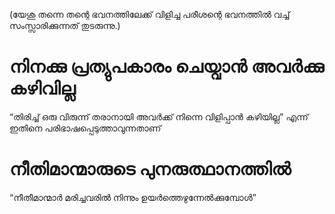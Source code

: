 (യേശു തന്നെ തന്റെ ഭവനത്തിലേക്ക് വിളിച്ച പരീശന്റെ ഭവനത്തിൽ വച്ച് സംസ്സാരിക്കുന്നത് തുടരുന്നു.)
# നിനക്കു പ്രത്യുപകാരം ചെയ്വാൻ അവർക്കു കഴിവില്ല
“തിരിച്ച് ഒരു വിരുന്ന് തരാനായി അവർക്ക് നിന്നെ വിളിപ്പാൻ കഴിയില്ല” എന്ന് ഇതിനെ പരിഭാഷപ്പെടുത്താവുന്നതാണ്
# നീതിമാന്മാരുടെ പുനരുത്ഥാനത്തിൽ
“നീതീമാന്മാർ മരിച്ചവരിൽ നിന്നും ഉയർത്തെഴുന്നേൽക്കുമ്പോൾ”
